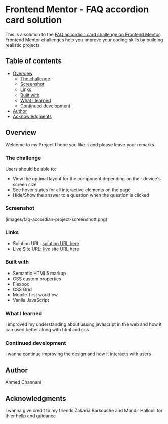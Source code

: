 # Frontend Mentor - FAQ accordion card solution

This is a solution to the [FAQ accordion card challenge on Frontend Mentor](https://www.frontendmentor.io/challenges/faq-accordion-card-XlyjD0Oam). Frontend Mentor challenges help you improve your coding skills by building realistic projects. 

## Table of contents

- [Overview](#overview)
  - [The challenge](#the-challenge)
  - [Screenshot](#screenshot)
  - [Links](#links)
  - [Built with](#built-with)
  - [What I learned](#what-i-learned)
  - [Continued development](#continued-development)
- [Author](#author)
- [Acknowledgments](#acknowledgments)



## Overview
Welcome to my Project I hope you like it and please leave your remarks.

### The challenge

Users should be able to:

- View the optimal layout for the component depending on their device's screen size
- See hover states for all interactive elements on the page
- Hide/Show the answer to a question when the question is clicked

### Screenshot
(images/faq-accordian-project-screenshott.png)


### Links

- Solution URL: [solution URL here](https://www.frontendmentor.io/solutions/faqaccordioncardmain-rAlSgesIYm)
- Live Site URL: [live site URL here](https://ahmedchannani.github.io/faq-accordion-card-main/)



### Built with

- Semantic HTML5 markup
- CSS custom properties
- Flexbox
- CSS Grid
- Mobile-first workflow
- Vanila JavaScript



### What I learned

I improved my understanding about ussing javascript in the web and how it can used better along with html and css



### Continued development

i wanna continue improving the design and how it  interacts with users




## Author

Ahmed Channani

## Acknowledgments

I wanna give credit to my friends Zakaria Barkouche and Mondir Hallouli for thier hellp and guidance


